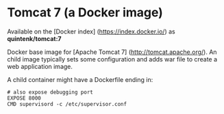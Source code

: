 Tomcat 7 (a Docker image)
=========================

Available on the [Docker index] (https://index.docker.io/) as **quintenk/tomcat:7**

Docker base image for [Apache Tomcat 7] (http://tomcat.apache.org/). An child image typically sets some configuration
and adds war file to create a web application image.

A child container might have a Dockerfile ending in:

    # also expose debugging port
    EXPOSE 8000
    CMD supervisord -c /etc/supervisor.conf
